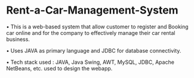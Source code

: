 # Rent-a-Car-Management-System
•	This is a web-based system that allow customer to register and Booking car online and for the company to effectively manage their car rental business. 

• Uses JAVA as primary language and JDBC for database connectivity.


•	Tech stack used : JAVA, Java Swing, AWT, MySQL, JDBC, Apache NetBeans, etc. used to design the webapp.
